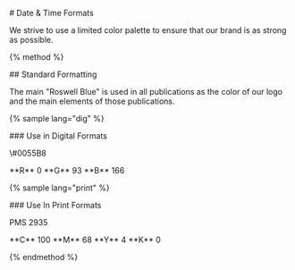 \# Date & Time Formats



We strive to use a limited color palette to ensure that our brand is as strong as possible.



{% method %}



\#\# Standard Formatting



The main "Roswell Blue" is used in all publications as the color of our logo and the main elements of those publications.



{% sample lang="dig" %}



\#\#\# Use in Digital Formats



\\#0055B8

\*\*R\*\* 0 \*\*G\*\* 93 \*\*B\*\* 166



{% sample lang="print" %}



\#\#\# Use In Print Formats



PMS 2935

\*\*C\*\* 100 \*\*M\*\* 68 \*\*Y\*\* 4 \*\*K\*\* 0



{% endmethod %}



